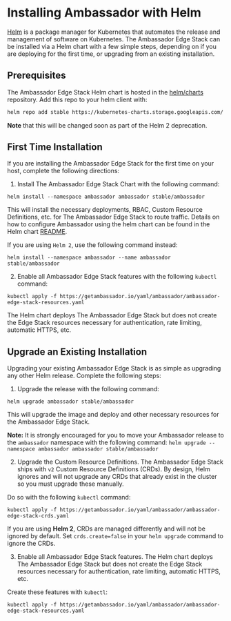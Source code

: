 # Installing Ambassador with Helm

[Helm](https://helm.sh) is a package manager for Kubernetes that automates the release and management of software on Kubernetes. The Ambassador Edge Stack can be installed via a Helm chart with a few simple steps, depending on if you are deploying for the first time, or upgrading from an existing installation.

## Prerequisites

The Ambassador Edge Stack Helm chart is hosted in the
[helm/charts](https://github.com/helm/charts) repository. Add this repo to your
helm client with:

```bash
helm repo add stable https://kubernetes-charts.storage.googleapis.com/
```

**Note** that this will be changed soon as part of the Helm 2 deprecation.

## First Time Installation

If you are installing the Ambassador Edge Stack for the first time on your host, complete the following directions:

1. Install The Ambassador Edge Stack Chart with the following command:

```
helm install --namespace ambassador ambassador stable/ambassador
```

This will install the necessary deployments, RBAC, Custom Resource Definitions, etc. for The Ambassador Edge Stack to route traffic. Details on how to configure Ambassador using the helm chart can be found in the Helm chart [README](https://github.com/helm/charts/tree/master/stable/ambassador).

If you are using `Helm 2`, use the following command instead:

```
helm install --namespace ambassador --name ambassador stable/ambassador
```

2. Enable all Ambassador Edge Stack features with the following `kubectl` command:

```
kubectl apply -f https://getambassador.io/yaml/ambassador/ambassador-edge-stack-resources.yaml
```

The Helm chart deploys The Ambassador Edge Stack but does not create the Edge Stack resources necessary for authentication, rate limiting, automatic HTTPS, etc.

## Upgrade an Existing Installation

Upgrading your existing Ambassador Edge Stack is as simple as upgrading any other Helm release. Complete the following steps:

1. Upgrade the release with the following command:

```
helm upgrade ambassador stable/ambassador
```

This will upgrade the image and deploy and other necessary resources for the Ambassador Edge Stack. 

**Note:** It is strongly encouraged for you to move your Ambassador release to the `ambassador` namespace with the following command: 
`helm upgrade --namespace ambassador ambassador stable/ambassador`

2. Upgrade the Custom Resource Definitions. The Ambassador Edge Stack ships with `v2` Custom Resource Definitions (CRDs). By design, Helm ignores and will not upgrade any CRDs that already exist in the cluster so you must upgrade these manually.

Do so with the following `kubectl` command:

```
kubectl apply -f https://getambassador.io/yaml/ambassador/ambassador-edge-stack-crds.yaml
```

If you are using **Helm 2**, CRDs are managed differently and will not be ignored by default. Set `crds.create=false` in your `helm upgrade` command to ignore the CRDs.

3. Enable all Ambassador Edge Stack features. The Helm chart deploys The Ambassador Edge Stack but does not create the Edge Stack resources necessary for authentication, rate limiting, automatic HTTPS, etc. 

Create these features with `kubectl`:

```
kubectl apply -f https://getambassador.io/yaml/ambassador/ambassador-edge-stack-resources.yaml
```
